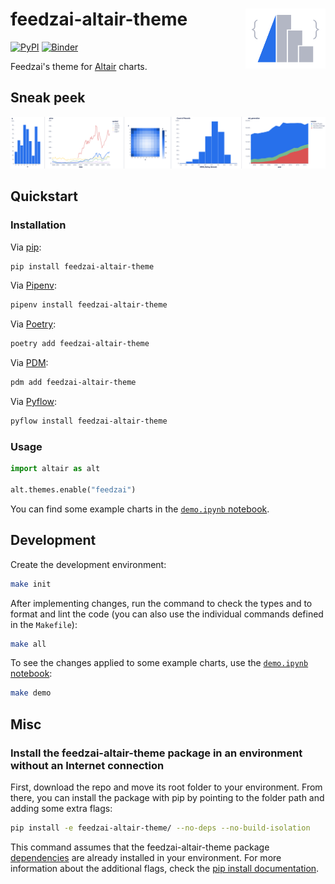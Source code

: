 # feedzai-altair-theme <img align="right" src="https://raw.githubusercontent.com/feedzai/feedzai-altair-theme/master/assets/logo.svg" height="96" />

[![PyPI](https://img.shields.io/pypi/v/feedzai-altair-theme)](https://pypi.org/project/feedzai-altair-theme/) [![Binder](https://mybinder.org/badge_logo.svg)](https://mybinder.org/v2/gh/feedzai/feedzai-altair-theme/master?labpath=demo.ipynb)

Feedzai's theme for [Altair](https://github.com/altair-viz/altair) charts.

## Sneak peek

![Examples of charts with the feedzai-altair-theme applied](https://raw.githubusercontent.com/feedzai/feedzai-altair-theme/master/assets/header.svg)

## Quickstart

### Installation

Via [pip](https://github.com/pypa/pip):

```bash
pip install feedzai-altair-theme
```

Via [Pipenv](https://pipenv.pypa.io/):

```bash
pipenv install feedzai-altair-theme
```

Via [Poetry](https://python-poetry.org/):

```bash
poetry add feedzai-altair-theme
```

Via [PDM](https://pdm.fming.dev/):

```bash
pdm add feedzai-altair-theme
```

Via [Pyflow](https://github.com/David-OConnor/pyflow):

```bash
pyflow install feedzai-altair-theme
```

### Usage

```python
import altair as alt

alt.themes.enable("feedzai")
```

You can find some example charts in the [`demo.ipynb` notebook](demo.ipynb).

## Development

Create the development environment:

```bash
make init
```

After implementing changes, run the command to check the types and to format and lint the code (you can also use the individual commands defined in the `Makefile`):

```bash
make all
```

To see the changes applied to some example charts, use the [`demo.ipynb` notebook](demo.ipynb):

```bash
make demo
```

## Misc

### Install the feedzai-altair-theme package in an environment without an Internet connection

First, download the repo and move its root folder to your environment. From there, you can install the package with pip by pointing to the folder path and adding some extra flags:

```bash
pip install -e feedzai-altair-theme/ --no-deps --no-build-isolation
```

This command assumes that the feedzai-altair-theme package [dependencies](https://github.com/feedzai/feedzai-altair-theme/blob/master/setup.py#L28) are already installed in your environment. For more information about the additional flags, check the [pip install documentation](https://pip.pypa.io/en/stable/cli/pip_install/).

